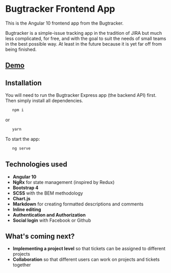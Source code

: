 # Bugtracker Frontend App

This is the Angular 10 frontend app from the Bugtracker.

Bugtracker is a simple-issue tracking app in the tradition of JIRA but much less complicated, for free, and with the goal to suit the needs of small teams in the best possible way. At least in the future because it is yet far off from being finished.

## [Demo](https://my-bugtracker.herokuapp.com/ 'Demo')

## Installation

You will need to run the Bugtracker Express app (the backend API) first. Then simply install all dependencies.

```bash
   npm i
```

or

```bash
   yarn
```

To start the app:

```bash
   ng serve
```

## Technologies used

- **Angular 10**
- **NgRx** for state management (inspired by Redux)
- **Bootstrap 4**
- **SCSS** with the BEM methodology
- **Chart.js**
- **Markdown** for creating formatted descriptions and comments
- **Inline editing**
- **Authentication and Authorization**
- **Social login** with Facebook or Github

## What's coming next?

- **Implementing a project level** so that tickets can be assigned to different projects
- **Collaboration** so that different users can work on projects and tickets together
